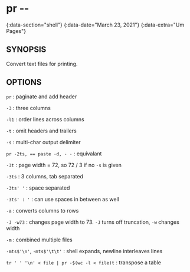 # pr --
{:data-section="shell"}
{:data-date="March 23, 2021"}
{:data-extra="Um Pages"}

## SYNOPSIS

Convert text files for printing.

## OPTIONS

`pr`
: paginate and add header

`-3`
: three columns

`-l1`
: order lines across columns

`-t`
: omit headers and trailers

`-s`
: multi-char output delimiter

`pr -2ts, == paste -d, - -`
: equivalant

`-3t`
: page width = 72, so 72 / 3 if no `-s` is given

`-3ts`
: 3 columns, tab separated

`-3ts' '`
: space separated

`-3ts' : '`
: can use spaces in between as well

`-a`
: converts columns to rows

`-J -w73`
: changes page width to 73. `-J` turns off truncation, `-w` changes width

`-m`
: combined multiple files

`-mts$'\n'`, `-mts$'\t\t'`
: shell expands, newline interleaves lines

`tr ' ' '\n' < file | pr -$(wc -l < file)t`
: transpose a table
